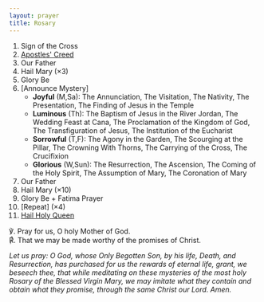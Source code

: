 ```yaml
---
layout: prayer
title: Rosary
---
```

1. Sign of the Cross
2. [Apostles' Creed](/prayers/apostles-creed/)
3. Our Father
4. Hail Mary (×3)
5. Glory Be
6. [Announce Mystery]
	- **Joyful** (M,Sa): The Annunciation, The Visitation, The Nativity, The Presentation, The Finding of Jesus in the Temple
	- **Luminous** (Th): The Baptism of Jesus in the River Jordan, The Wedding Feast at Cana, The Proclamation of the Kingdom of God, The Transfiguration of Jesus, The Institution of the Eucharist
	- **Sorrowful** (T,F): The Agony in the Garden, The Scourging at the Pillar, The Crowning With Thorns, The Carrying of the Cross, The Crucifixion
	- **Glorious** (W,Sun): The Resurrection, The Ascension, The Coming of the Holy Spirit, The Assumption of Mary, The Coronation of Mary
7. Our Father
8. Hail Mary (×10)
9. Glory Be + Fatima Prayer
10. [Repeat] (×4)
11. [Hail Holy Queen](/prayers/salve-regina/)

℣. Pray for us, O holy Mother of God.  
℟. That we may be made worthy of the promises of Christ.

*Let us pray: O God, whose Only Begotten Son, by his life, Death, and Resurrection, has purchased for us the rewards of eternal life, grant, we beseech thee, that while meditating on these mysteries of the most holy Rosary of the Blessed Virgin Mary, we may imitate what they contain and obtain what they promise, through the same Christ our Lord. Amen.*